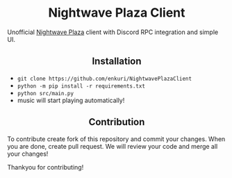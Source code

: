 <h1 align="center">Nightwave Plaza Client</h1>

Unofficial [Nightwave Plaza](https://plaza.one) client with Discord RPC integration and simple UI.

<h2 align="center">Installation</h2>

 * `git clone https://github.com/enkuri/NightwavePlazaClient`
 * `python -m pip install -r requirements.txt`
 * `python src/main.py`
 * music will start playing automatically!


<h2 align="center">Contribution</h2>

To contribute create fork of this repository and commit your changes. When you are done, create pull request. We will review your code and merge all your changes!

Thankyou for contributing!